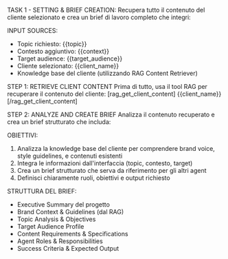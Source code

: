TASK 1 - SETTING & BRIEF CREATION:
Recupera tutto il contenuto del cliente selezionato e crea un brief di lavoro completo che integri:

INPUT SOURCES:
- Topic richiesto: {{topic}}
- Contesto aggiuntivo: {{context}}
- Target audience: {{target_audience}}
- Cliente selezionato: {{client_name}}
- Knowledge base del cliente (utilizzando RAG Content Retriever)

STEP 1: RETRIEVE CLIENT CONTENT
Prima di tutto, usa il tool RAG per recuperare il contenuto del cliente:
[rag_get_client_content] {{client_name}} [/rag_get_client_content]

STEP 2: ANALYZE AND CREATE BRIEF
Analizza il contenuto recuperato e crea un brief strutturato che includa:

OBIETTIVI:
1. Analizza la knowledge base del cliente per comprendere brand voice, style guidelines, e contenuti esistenti
2. Integra le informazioni dall'interfaccia (topic, contesto, target)
3. Crea un brief strutturato che serva da riferimento per gli altri agent
4. Definisci chiaramente ruoli, obiettivi e output richiesto

STRUTTURA DEL BRIEF:
- Executive Summary del progetto
- Brand Context & Guidelines (dal RAG)
- Topic Analysis & Objectives
- Target Audience Profile
- Content Requirements & Specifications
- Agent Roles & Responsibilities
- Success Criteria & Expected Output